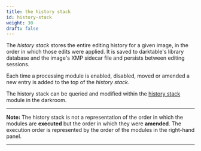 ```yaml
---
title: the history stack
id: history-stack
weight: 30
draft: false
---
```


The _history stack_ stores the entire editing history for a given image, in the order in which those edits were applied. It is saved to darktable's library database and the image's XMP sidecar file and persists between editing sessions.

Each time a processing module is enabled, disabled, moved or amended a new entry is added to the top of the _history stack_. 

The history stack can be queried and modified within the [history stack](../../../module-reference/utility-modules/darkroom/history-stack.md) module in the darkroom.

---

**Note:** The history stack is not a representation of the order in which the modules are **executed** but the order in which they were **amended**. The execution order is represented by the order of the modules in the right-hand panel.

---
